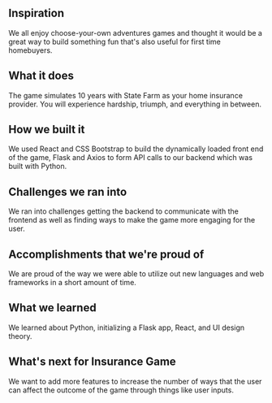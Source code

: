 ## Inspiration
We all enjoy choose-your-own adventures games and thought it would be a great way to build something fun that's also useful for first time homebuyers.

## What it does
The game simulates 10 years with State Farm as your home insurance provider. You will experience hardship, triumph, and everything in between. 

## How we built it
We used React and CSS Bootstrap to build the dynamically loaded front end of the game, Flask and Axios to form API calls to our backend which was built with Python.

## Challenges we ran into
We ran into challenges getting the backend to communicate with the frontend as well as finding ways to make the game more engaging for the user. 

## Accomplishments that we're proud of
We are proud of the way we were able to utilize out new languages and web frameworks in a short amount of time. 

## What we learned
We learned about Python, initializing a Flask app, React, and UI design theory. 

## What's next for Insurance Game
We want to add more features to increase the number of ways that the user can affect the outcome of the game through things like user inputs.

